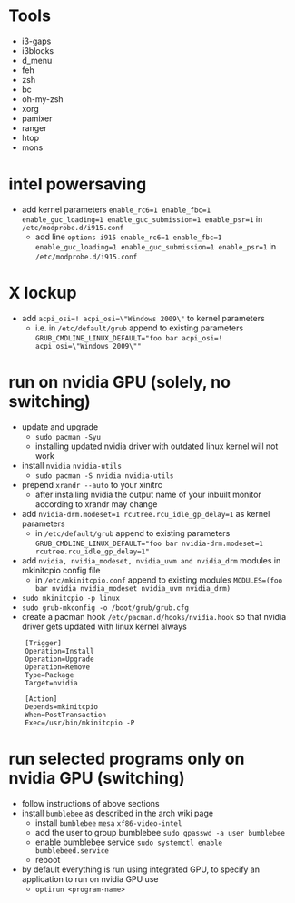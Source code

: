 # Tools
  * i3-gaps
  * i3blocks
  * d\_menu
  * feh
  * zsh
  * bc
  * oh-my-zsh
  * xorg
  * pamixer
  * ranger
  * htop
  * mons

# intel powersaving
* add kernel parameters `enable_rc6=1 enable_fbc=1 enable_guc_loading=1 enable_guc_submission=1 enable_psr=1` in `/etc/modprobe.d/i915.conf`
  * add line `options i915 enable_rc6=1 enable_fbc=1 enable_guc_loading=1 enable_guc_submission=1 enable_psr=1` in `/etc/modprobe.d/i915.conf`

# X lockup
* add `acpi_osi=! acpi_osi=\"Windows 2009\"` to kernel parameters
  * i.e. in `/etc/default/grub` append to existing parameters `GRUB_CMDLINE_LINUX_DEFAULT="foo bar acpi_osi=! acpi_osi=\"Windows 2009\""`

# run on nvidia GPU (solely, no switching)
* update and upgrade 
  * `sudo pacman -Syu`
  * installing updated nvidia driver with outdated linux kernel will not work
* install `nvidia` `nvidia-utils`
  * `sudo pacman -S nvidia nvidia-utils`
* prepend `xrandr --auto` to your xinitrc
  * after installing nvidia the output name of your inbuilt monitor according to xrandr may change
* add `nvidia-drm.modeset=1 rcutree.rcu_idle_gp_delay=1` as kernel parameters
  * in `/etc/default/grub` append to existing parameters `GRUB_CMDLINE_LINUX_DEFAULT="foo bar nvidia-drm.modeset=1 rcutree.rcu_idle_gp_delay=1"`
* add `nvidia, nvidia_modeset, nvidia_uvm and nvidia_drm` modules in mkinitcpio config file
  * in `/etc/mkinitcpio.conf` append to existing modules `MODULES=(foo bar nvidia nvidia_modeset nvidia_uvm nvidia_drm)`
* `sudo mkinitcpio -p linux`
* `sudo grub-mkconfig -o /boot/grub/grub.cfg`
* create a pacman hook `/etc/pacman.d/hooks/nvidia.hook` so that nvidia driver gets updated with linux kernel always
```
    [Trigger]
    Operation=Install
    Operation=Upgrade
    Operation=Remove
    Type=Package
    Target=nvidia

    [Action]
    Depends=mkinitcpio
    When=PostTransaction
    Exec=/usr/bin/mkinitcpio -P
```
# run selected programs only on nvidia GPU (switching)
* follow instructions of above sections
* install `bumblebee` as described in the arch wiki page
  * install `bumblebee` `mesa` `xf86-video-intel`
  * add the user to group bumblebee `sudo gpasswd -a user bumblebee`
  * enable bumblebee service `sudo systemctl enable bumblebeed.service`
  * reboot
* by default everything is run using integrated GPU, to specify an application to run on nvidia GPU use
  * `optirun <program-name>`
